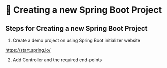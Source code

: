 # 🔦 Creating a new Spring Boot Project

## Steps for Creating a new Spring Boot Project

1. Create a demo project on using Spring Boot initializer website

https://start.spring.io/

2. Add Controller and the required end-points
